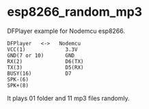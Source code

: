 # esp8266_random_mp3  
  
DFPlayer example for Nodemcu esp8266.  

```
DFPlayer   <->   Nodemcu  
VCC(1)             3.3V  
GND(7 or 10)       GND  
RX(2)              D6(TX)  
TX(3)              D5(RX)  
BUSY(16)           D7
SPK-(6)
SPK+(8)
```

It plays 01 folder and 11 mp3 files randomly.  
